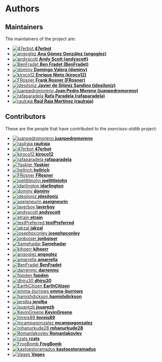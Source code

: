 [comment]: <> (Don't edit this file!)
[comment]: <> (It is automatically updated after every release of https://github.com/47degrees/.github)
[comment]: <> (If you want to suggest a change, please open a PR or issue in that repository)

# Authors

## Maintainers

The maintainers of the project are:

- [![47erbot](https://avatars1.githubusercontent.com/u/24799081?v=4&s=20) **47erbot**](https://github.com/47erbot)
- [![angoglez](https://avatars0.githubusercontent.com/u/10107285?v=4&s=20) **Ana Gómez González (angoglez)**](https://github.com/angoglez)
- [![andyscott](https://avatars3.githubusercontent.com/u/310363?v=4&s=20) **Andy Scott (andyscott)**](https://github.com/andyscott)
- [![BenFradet](https://avatars2.githubusercontent.com/u/1737211?v=4&s=20) **Ben Fradet (BenFradet)**](https://github.com/BenFradet)
- [![dominv](https://avatars1.githubusercontent.com/u/3943031?v=4&s=20) **Domingo Valera (dominv)**](https://github.com/dominv)
- [![kiroco12](https://avatars1.githubusercontent.com/u/48894338?v=4&s=20) **Enrique Nieto (kiroco12)**](https://github.com/kiroco12)
- [![FRosner](https://avatars2.githubusercontent.com/u/3427394?v=4&s=20) **Frank Rosner (FRosner)**](https://github.com/FRosner)
- [![jdesiloniz](https://avatars2.githubusercontent.com/u/2835739?v=4&s=20) **Javier de Silóniz Sandino (jdesiloniz)**](https://github.com/jdesiloniz)
- [![juanpedromoreno](https://avatars2.githubusercontent.com/u/4879373?v=4&s=20) **Juan Pedro Moreno (juanpedromoreno)**](https://github.com/juanpedromoreno)
- [![rafaparadela](https://avatars3.githubusercontent.com/u/315070?v=4&s=20) **Rafa Paradela (rafaparadela)**](https://github.com/rafaparadela)
- [![raulraja](https://avatars3.githubusercontent.com/u/456796?v=4&s=20) **Raúl Raja Martínez (raulraja)**](https://github.com/raulraja)

## Contributors

These are the people that have contributed to the _exercises-stdlib_ project:

- [![juanpedromoreno](https://avatars2.githubusercontent.com/u/4879373?v=4&s=20) **juanpedromoreno**](https://github.com/juanpedromoreno)
- [![raulraja](https://avatars3.githubusercontent.com/u/456796?v=4&s=20) **raulraja**](https://github.com/raulraja)
- [![47erbot](https://avatars1.githubusercontent.com/u/24799081?v=4&s=20) **47erbot**](https://github.com/47erbot)
- [![kiroco12](https://avatars1.githubusercontent.com/u/48894338?v=4&s=20) **kiroco12**](https://github.com/kiroco12)
- [![rafaparadela](https://avatars3.githubusercontent.com/u/315070?v=4&s=20) **rafaparadela**](https://github.com/rafaparadela)
- [![Yaskier](https://avatars2.githubusercontent.com/u/1658525?v=4&s=20) **Yaskier**](https://github.com/Yaskier)
- [![hellrich](https://avatars2.githubusercontent.com/u/11443632?v=4&s=20) **hellrich**](https://github.com/hellrich)
- [![FRosner](https://avatars2.githubusercontent.com/u/3427394?v=4&s=20) **FRosner**](https://github.com/FRosner)
- [![joelittlejohn](https://avatars3.githubusercontent.com/u/686384?v=4&s=20) **joelittlejohn**](https://github.com/joelittlejohn)
- [![idarlington](https://avatars1.githubusercontent.com/u/5803713?v=4&s=20) **idarlington**](https://github.com/idarlington)
- [![dominv](https://avatars1.githubusercontent.com/u/3943031?v=4&s=20) **dominv**](https://github.com/dominv)
- [![jdesiloniz](https://avatars2.githubusercontent.com/u/2835739?v=4&s=20) **jdesiloniz**](https://github.com/jdesiloniz)
- [![aseigneurin](https://avatars3.githubusercontent.com/u/4038960?v=4&s=20) **aseigneurin**](https://github.com/aseigneurin)
- [![laverboy](https://avatars0.githubusercontent.com/u/617565?v=4&s=20) **laverboy**](https://github.com/laverboy)
- [![andyscott](https://avatars3.githubusercontent.com/u/310363?v=4&s=20) **andyscott**](https://github.com/andyscott)
- [![etrain](https://avatars0.githubusercontent.com/u/1326181?v=4&s=20) **etrain**](https://github.com/etrain)
- [![textPreferred](https://avatars2.githubusercontent.com/u/1721427?v=4&s=20) **textPreferred**](https://github.com/textPreferred)
- [![jakzal](https://avatars3.githubusercontent.com/u/190447?v=4&s=20) **jakzal**](https://github.com/jakzal)
- [![josephpconley](https://avatars3.githubusercontent.com/u/1165287?v=4&s=20) **josephpconley**](https://github.com/josephpconley)
- [![jonboiser](https://avatars2.githubusercontent.com/u/10248067?v=4&s=20) **jonboiser**](https://github.com/jonboiser)
- [![Samehadar](https://avatars2.githubusercontent.com/u/15636676?v=4&s=20) **Samehadar**](https://github.com/Samehadar)
- [![kjhoerr](https://avatars3.githubusercontent.com/u/13242722?v=4&s=20) **kjhoerr**](https://github.com/kjhoerr)
- [![angoglez](https://avatars0.githubusercontent.com/u/10107285?v=4&s=20) **angoglez**](https://github.com/angoglez)
- [![amarrella](https://avatars0.githubusercontent.com/u/1425877?v=4&s=20) **amarrella**](https://github.com/amarrella)
- [![BenFradet](https://avatars2.githubusercontent.com/u/1737211?v=4&s=20) **BenFradet**](https://github.com/BenFradet)
- [![darrenmc](https://avatars1.githubusercontent.com/u/5648045?v=4&s=20) **darrenmc**](https://github.com/darrenmc)
- [![fppden](https://avatars2.githubusercontent.com/u/21062795?v=4&s=20) **fppden**](https://github.com/fppden)
- [![dhiru30](https://avatars1.githubusercontent.com/u/19662666?v=4&s=20) **dhiru30**](https://github.com/dhiru30)
- [![EarthCitizen](https://avatars0.githubusercontent.com/u/1094129?v=4&s=20) **EarthCitizen**](https://github.com/EarthCitizen)
- [![emma-burrows](https://avatars1.githubusercontent.com/u/1822937?v=4&s=20) **emma-burrows**](https://github.com/emma-burrows)
- [![hamishdickson](https://avatars1.githubusercontent.com/u/5042218?v=4&s=20) **hamishdickson**](https://github.com/hamishdickson)
- [![jerolba](https://avatars2.githubusercontent.com/u/709055?v=4&s=20) **jerolba**](https://github.com/jerolba)
- [![jsuarezb](https://avatars0.githubusercontent.com/u/4175044?v=4&s=20) **jsuarezb**](https://github.com/jsuarezb)
- [![KevinGreene](https://avatars3.githubusercontent.com/u/320528?v=4&s=20) **KevinGreene**](https://github.com/KevinGreene)
- [![lmreis89](https://avatars0.githubusercontent.com/u/10532763?v=4&s=20) **lmreis89**](https://github.com/lmreis89)
- [![mcampagonzalez](https://avatars2.githubusercontent.com/u/19465448?v=4&s=20) **mcampagonzalez**](https://github.com/mcampagonzalez)
- [![rohanurkude28](https://avatars0.githubusercontent.com/u/38035758?v=4&s=20) **rohanurkude28**](https://github.com/rohanurkude28)
- [![RomanIakovlev](https://avatars1.githubusercontent.com/u/2363458?v=4&s=20) **RomanIakovlev**](https://github.com/RomanIakovlev)
- [![rzats](https://avatars3.githubusercontent.com/u/13783592?v=4&s=20) **rzats**](https://github.com/rzats)
- [![FrogBomb](https://avatars2.githubusercontent.com/u/5280885?v=4&s=20) **FrogBomb**](https://github.com/FrogBomb)
- [![kastoestoramadus](https://avatars2.githubusercontent.com/u/6271645?v=4&s=20) **kastoestoramadus**](https://github.com/kastoestoramadus)
- [![Vages](https://avatars0.githubusercontent.com/u/3520744?v=4&s=20) **Vages**](https://github.com/Vages)